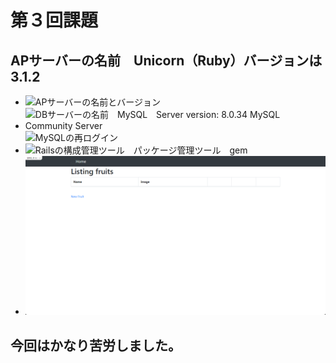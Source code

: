 # 第３回課題
## APサーバーの名前　Unicorn（Ruby）バージョンは　3.1.2
- ![APサーバーの名前とバージョン](https://imgur.com/a/nrLfzqr)
- ![DBサーバーの名前　MySQL　Server version: 8.0.34 MySQL Community Server](https://imgur.com/a/1sqJEVB)![MySQLの再ログイン](https://imgur.com/a/Gt6IC8N)
- ![Railsの構成管理ツール　パッケージ管理ツール　gem](https://imgur.com/a/P507dS4)
- ![Webアプリの表示](https://github.com/n3-tsuguchi/RaiseTech/blob/images/Desktop/images/2023-09-22_17h16_00.png)
## 今回はかなり苦労しました。
